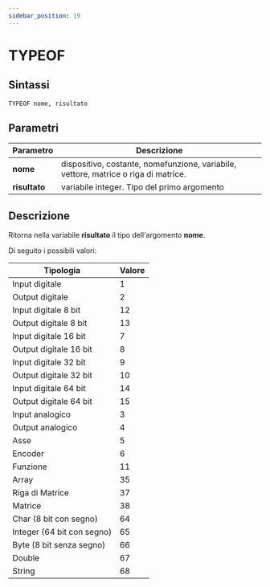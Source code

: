 ```yaml
---
sidebar_position: 19
---
```


# TYPEOF

## Sintassi

  ```
TYPEOF nome, risultato
  ```

## Parametri
|Parametro          | Descrizione                                                                          |                
|-------------------|--------------------------------------------------------------------------------------|
| **nome**          | dispositivo, costante, nomefunzione, variabile, vettore, matrice o riga di matrice.  |         
| **risultato**     | variabile integer. Tipo del primo argomento                                          |              

## Descrizione
Ritorna nella variabile **risultato** il tipo dell'argomento **nome**.

Di seguito i possibili valori:

|Tipologia                      | Valore   | 
|-------------------------------|----------|
| Input digitale                | 1        |
| Output digitale               | 2        |
| Input digitale 8 bit          | 12       |
| Output digitale 8 bit         | 13       |
| Input digitale 16 bit         | 7        |
| Output digitale 16 bit        | 8        |
| Input digitale 32 bit         | 9        |
| Output digitale 32 bit        | 10       |
| Input digitale 64 bit         | 14       |
| Output digitale 64 bit        | 15       |
| Input analogico               | 3        |
| Output analogico              | 4        |
| Asse                          | 5        |
| Encoder                       | 6        |
| Funzione                      | 11       |
| Array                         | 35       |
| Riga di Matrice               | 37       |
| Matrice                       | 38       |
| Char (8 bit con segno)        | 64       |
| Integer (64 bit con segno)    | 65       |
| Byte (8 bit senza segno)      | 66       |
| Double                        | 67       |
| String                        | 68       |
